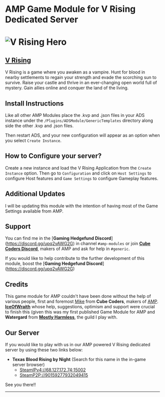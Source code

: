# AMP Game Module for V Rising Dedicated Server

# ![V Rising Hero](https://cdn2.steamgriddb.com/file/sgdb-cdn/logo_thumb/2b66636acb3cee29eb2990dbc255f3a1.png)



## [V Rising](https://store.steampowered.com/app/1604030/V_Rising/)


V Rising is a game where you awaken as a vampire. Hunt for blood in nearby settlements to regain your strength and evade the scorching sun to survive. Raise your castle and thrive in an ever-changing open world full of mystery. Gain allies online and conquer the land of the living.


## Install Instructions

Like all other AMP Modules place the .kvp and .json files in your ADS instance under the `/Plugins/ADSModule/GenericTemplates` directory along side the other .kvp and .json files.

Then restart ADS, and your new configuration will appear as an option when you select `Create Instance`.

## How to Configure your server?

Create a new instance and load the V Rising Application from the `Create Instance` option.  Then go to `Configuration` and click on `Host Settings` to configure Host features and `Game Settings` to configure Gameplay features.

## Additional Updates

I will be updating this module with the intention of having most of the Game Settings available from AMP.

## Support

You can find me in the [**Gaming Hedgefund Discord**] (https://discord.gg/upq2vAWG2G) in channel `#amp-modules` or join **[Cube Coders Discord](https://discord.gg/cubecoders)**, makers of AMP and ask for help in `#generic`.

If you would like to help contribute to the further development of this module, boost the [**Gaming Hedgefund Discord**] (https://discord.gg/upq2vAWG2G)

## Credits

This game module for AMP couldn't have been done without the help of various people, first and foremost [Mike](https://github.com/PhonicUK) from **Cube Coders**, makers of [AMP](https://cubecoders.com/AMP).  **[IceOfWraith](https://github.com/IceOfWraith)** whose help, suggestions, optimism and support were crucial to finish this (given this was my first published Game Module for AMP and **Watergard** from **[Mostly Harmless](https://mhguild.com)**, the guild I play with.

## Our Server

If you would like to play with us in our AMP powered V Rising dedicated server by using these two links below:

* **Texas Blood Rising by Night** (Search for this name in the in-game server browser)
    + [SteamIPv4://68.127.172.74:15002](SteamIPv4://68.127.172.74:15002)
    + [SteamP2P://90159277932049415](SteamP2P://90159277932049415)

See you there!!


------

